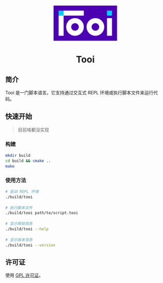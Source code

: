 <p align="center">
  <img src="docs/assets/typeface.png" alt="Tooi Logo" width="200">
</p>

<h1 align="center">Tooi</h1>

## 简介

Tooi 是一门脚本语言。它支持通过交互式 REPL 环境或执行脚本文件来运行代码。

## 快速开始

> 目前啥都没实现

### 构建

```bash
mkdir build
cd build && cmake ..
make
```

### 使用方法

```bash
# 启动 REPL 环境
./build/tooi

# 执行脚本文件
./build/tooi path/to/script.tooi

# 显示帮助信息
./build/tooi --help

# 显示版本信息
./build/tooi --version
```

## 许可证

使用 [GPL 许可证](COPYING)。
